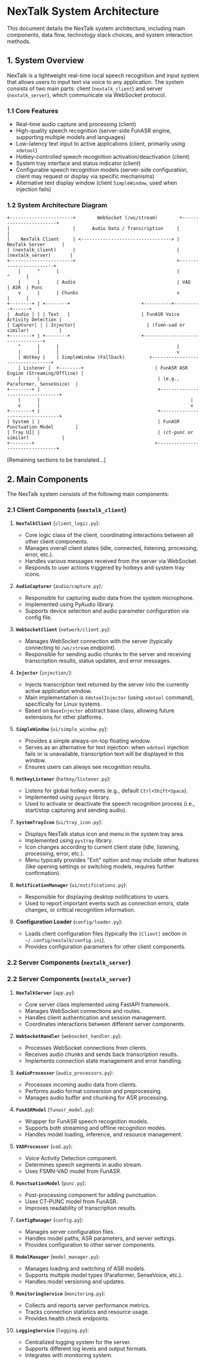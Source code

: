 # NexTalk System Architecture

This document details the NexTalk system architecture, including main components, data flow, technology stack choices, and system interaction methods.

## 1. System Overview

NexTalk is a lightweight real-time local speech recognition and input system that allows users to input text via voice to any application. The system consists of two main parts: client (`nextalk_client`) and server (`nextalk_server`), which communicate via WebSocket protocol.

### 1.1 Core Features

- Real-time audio capture and processing (client)
- High-quality speech recognition (server-side FunASR engine, supporting multiple models and languages)
- Low-latency text input to active applications (client, primarily using `xdotool`)
- Hotkey-controlled speech recognition activation/deactivation (client)
- System tray interface and status indicator (client)
- Configurable speech recognition models (server-side configuration, client may request or display via specific mechanisms)
- Alternative text display window (client `SimpleWindow`, used when injection fails)

### 1.2 System Architecture Diagram

```
+-----------------------+        WebSocket (/ws/stream)        +------------------------+
|                       |      Audio Data / Transcription     |                        |
|    NexTalk Client     | <---------------------------------> |    NexTalk Server      |
| (nextalk_client)      |                                     | (nextalk_server)       |
+-----------------------+                                     +------------------------+
    |      ^      |                                           |          ^      |
    |      |      | Audio                                     | VAD      | ASR  | Punc
    v      |      | Chunks                                    v          |      |
+--------+ | +--------+                          +----------+----------+------+
|  Audio | | | Text   |                          | FunASR Voice Activity Detection |
| Capturer| | | Injector|                          | (fsmn-vad or similar)           |
+--------+ | +--------+                          +---------------------------------+
    ^      |      |                                           |          
    |      |      |                                           v          
    | Hotkey |    | SimpleWindow (Fallback)         +---------------------------------+
    | Listener |  +--------+                          | FunASR ASR Engine (Streaming/Offline) |
    |      |                                           | (e.g., Paraformer, SenseVoice)  |
+--------+ |                                           +---------------------------------+
    |      |                                                       |          
    v      |                                                       v          
+--------+ |                                           +---------------------------------+
| System | |                                           | FunASR Punctuation Model        |
| Tray UI| |                                           | (ct-punc or similar)            |
+--------+                                            +---------------------------------+
```

[Remaining sections to be translated...]

## 2. Main Components

The NexTalk system consists of the following main components:

### 2.1 Client Components (`nextalk_client`)

1.  **`NexTalkClient`** (`client_logic.py`):
    *   Core logic class of the client, coordinating interactions between all other client components.
    *   Manages overall client states (idle, connected, listening, processing, error, etc.).
    *   Handles various messages received from the server via WebSocket.
    *   Responds to user actions triggered by hotkeys and system tray icons.

2.  **`AudioCapturer`** (`audio/capture.py`):
    *   Responsible for capturing audio data from the system microphone.
    *   Implemented using PyAudio library.
    *   Supports device selection and audio parameter configuration via config file.

3.  **`WebSocketClient`** (`network/client.py`):
    *   Manages WebSocket connection with the server (typically connecting to `/ws/stream` endpoint).
    *   Responsible for sending audio chunks to the server and receiving transcription results, status updates, and error messages.

4.  **`Injector`** (`injection/`):
    *   Injects transcription text returned by the server into the currently active application window.
    *   Main implementation is `XdotoolInjector` (using `xdotool` command), specifically for Linux systems.
    *   Based on `BaseInjector` abstract base class, allowing future extensions for other platforms.

5.  **`SimpleWindow`** (`ui/simple_window.py`):
    *   Provides a simple always-on-top floating window.
    *   Serves as an alternative for text injection: when `xdotool` injection fails or is unavailable, transcription text will be displayed in this window.
    *   Ensures users can always see recognition results.

6.  **`HotkeyListener`** (`hotkey/listener.py`):
    *   Listens for global hotkey events (e.g., default `Ctrl+Shift+Space`).
    *   Implemented using `pynput` library.
    *   Used to activate or deactivate the speech recognition process (i.e., start/stop capturing and sending audio).

7.  **`SystemTrayIcon`** (`ui/tray_icon.py`):
    *   Displays NexTalk status icon and menu in the system tray area.
    *   Implemented using `pystray` library.
    *   Icon changes according to current client state (idle, listening, processing, error, etc.).
    *   Menu typically provides "Exit" option and may include other features (like opening settings or switching models, requires further confirmation).

8.  **`NotificationManager`** (`ui/notifications.py`):
    *   Responsible for displaying desktop notifications to users.
    *   Used to report important events such as connection errors, state changes, or critical recognition information.

9.  **Configuration Loader** (`config/loader.py`):
    *   Loads client configuration files (typically the `[Client]` section in `~/.config/nextalk/config.ini`).
    *   Provides configuration parameters for other client components.

### 2.2 Server Components (`nextalk_server`)

### 2.2 Server Components (`nextalk_server`)

1. **`NexTalkServer`** (`app.py`):
   * Core server class implemented using FastAPI framework.
   * Manages WebSocket connections and routes.
   * Handles client authentication and session management.
   * Coordinates interactions between different server components.

2. **`WebSocketHandler`** (`websocket_handler.py`):
   * Processes WebSocket connections from clients.
   * Receives audio chunks and sends back transcription results.
   * Implements connection state management and error handling.

3. **`AudioProcessor`** (`audio_processors.py`):
   * Processes incoming audio data from clients.
   * Performs audio format conversion and preprocessing.
   * Manages audio buffer and chunking for ASR processing.

4. **`FunASRModel`** (`funasr_model.py`):
   * Wrapper for FunASR speech recognition models.
   * Supports both streaming and offline recognition modes.
   * Handles model loading, inference, and resource management.

5. **`VADProcessor`** (`vad.py`):
   * Voice Activity Detection component.
   * Determines speech segments in audio stream.
   * Uses FSMN-VAD model from FunASR.

6. **`PunctuationModel`** (`punc.py`):
   * Post-processing component for adding punctuation.
   * Uses CT-PUNC model from FunASR.
   * Improves readability of transcription results.

7. **`ConfigManager`** (`config.py`):
   * Manages server configuration files.
   * Handles model paths, ASR parameters, and server settings.
   * Provides configuration to other server components.

8. **`ModelManager`** (`model_manager.py`):
   * Manages loading and switching of ASR models.
   * Supports multiple model types (Paraformer, SenseVoice, etc.).
   * Handles model versioning and updates.

9. **`MonitoringService`** (`monitoring.py`):
   * Collects and reports server performance metrics.
   * Tracks connection statistics and resource usage.
   * Provides health check endpoints.

10. **`LoggingService`** (`logging.py`):
    * Centralized logging system for the server.
    * Supports different log levels and output formats.
    * Integrates with monitoring system.